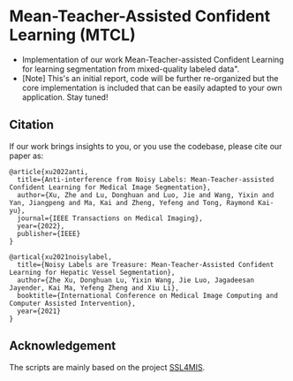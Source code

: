 # Mean-Teacher-Assisted Confident Learning (MTCL)
- Implementation of our work Mean-Teacher-assisted Confident Learning for learning segmentation from mixed-quality labeled data".    
- [Note] This's an initial report, code will be further re-organized but the core implementation is included that can be easily adapted to your own application. Stay tuned!


## Citation
If our work brings insights to you, or you use the codebase, please cite our paper as:
```
@article{xu2022anti,
  title={Anti-interference from Noisy Labels: Mean-Teacher-assisted Confident Learning for Medical Image Segmentation},
  author={Xu, Zhe and Lu, Donghuan and Luo, Jie and Wang, Yixin and Yan, Jiangpeng and Ma, Kai and Zheng, Yefeng and Tong, Raymond Kai-yu},
  journal={IEEE Transactions on Medical Imaging},
  year={2022},
  publisher={IEEE}
}

@artical{xu2021noisylabel,
  title={Noisy Labels are Treasure: Mean-Teacher-Assisted Confident Learning for Hepatic Vessel Segmentation},
  author={Zhe Xu, Donghuan Lu, Yixin Wang, Jie Luo, Jagadeesan Jayender, Kai Ma, Yefeng Zheng and Xiu Li},
  booktitle={International Conference on Medical Image Computing and Computer Assisted Intervention},
  year={2021}
}
```

## Acknowledgement
The scripts are mainly based on the project [SSL4MIS](https://github.com/HiLab-git/SSL4MIS).    
